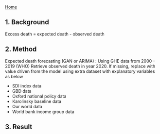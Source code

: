 [Home](https://paho-ghe.github.io/PAHO/)

## 1. Background 
Excess death = expected death - observed death 

## 2. Method 
Expected death forecasting (GAN or ARIMA) : Using GHE data from 2000 - 2019 (WHO) 
Retrieve observed death in year 2020. If missing, replace with value driven from the model using extra dataset with explanatory variables as below 
  - SDI index data  
  - GBD data
  - Oxford national policy data
  - Karolinsky baseline data 
  - Our world data
  - World bank income group data

## 3. Result 
